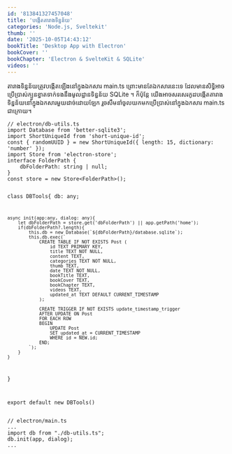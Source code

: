 ```yaml
---
id: '813841327457048'
title: 'បង្កើត​តារាង​ទិន្នន័យ'
categories: 'Node.js, Sveltekit'
thumb: ''
date: '2025-10-05T14:43:12'
bookTitle: 'Desktop App with Electron'
bookCover: ''
bookChapter: 'Electron & SvelteKit & SQLite'
videos: ''
---
```

<p>តារាង​ទិន្នន័យ​ត្រូវ​បង្កើត​ឡើង​នៅ​ក្នុង​ឯកសារ main.ts ព្រោះ​មាន​តែ​ឯកសារ​នេះទេ ដែល​មាន​សិទ្ធិ​អាច​ប្រើប្រាស់ក្បួន​ខ្នាត​ទាក់ទង​នឹង​មូលដ្ឋាន​ទិន្នន័យ SQLite ។ ក៏ប៉ុន្តែ យើង​អាច​សរសេរកូដ​បង្កើត​តារាង​ទិន្នន័យ​នៅ​ក្នុង​ឯកសារ​មួយ​ដាច់​ដោយឡែក រួច​សឹម​នាំចូល​យក​មក​ប្រើប្រាស់​នៅ​ក្នុងឯកសារ main.ts ជា​ក្រោយ​។</p>
<pre class="language-typescript"><code>// electron/db-utils.ts
import Database from 'better-sqlite3';
import ShortUniqueId from 'short-unique-id';
const { randomUUID } = new ShortUniqueId({ length: 15, dictionary: 'number' });
import Store from 'electron-store';
interface FolderPath {
    dbFolderPath: string | null;
}
const store = new Store&lt;FolderPath&gt;();

class DBTools{
    db: any;

    async init(app:any, dialog: any){
        let dbFolderPath = store.get('dbFolderPath') || app.getPath('home');
        if(dbFolderPath?.length){
            this.db = new Database(`${dbFolderPath}/database.sqlite`);
            this.db.exec(`
                CREATE TABLE IF NOT EXISTS Post (
                    id TEXT PRIMARY KEY,
                    title TEXT NOT NULL,
                    content TEXT,
                    categories TEXT NOT NULL,
                    thumb TEXT,
                    date TEXT NOT NULL,
                    bookTitle TEXT,
                    bookCover TEXT,
                    bookChapter TEXT,
                    videos TEXT,
                    updated_at TEXT DEFAULT CURRENT_TIMESTAMP
                );

                CREATE TRIGGER IF NOT EXISTS update_timestamp_trigger
                AFTER UPDATE ON Post
                FOR EACH ROW
                BEGIN
                    UPDATE Post
                    SET updated_at = CURRENT_TIMESTAMP
                    WHERE id = NEW.id;
                END;
            `);
        }
    }

}

export default new DBTools()</code></pre>
<pre class="language-typescript"><code>// electron/main.ts
...
import db from "./db-utils.ts";
db.init(app, dialog);
...</code></pre>